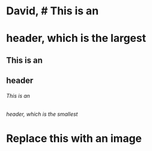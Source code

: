 # David, # This is an <h1> header, which is the largest
## This is an <h2> header
###### This is an <h6> header, which is the smallest
  # Replace this with an image
